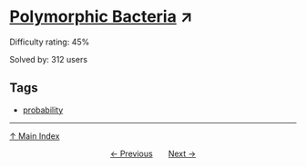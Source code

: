 # [Polymorphic Bacteria](https://projecteuler.net/problem=666) ↗️

Difficulty rating: 45%

Solved by: 312 users
## Tags

- [probability](../tags/probability.md)



---

[↑ Main Index](../README.md)


<div align=center><a href='665.md'>← Previous</a> &nbsp;&nbsp; &nbsp;&nbsp;  <a href='667.md'>Next →</a></div>
